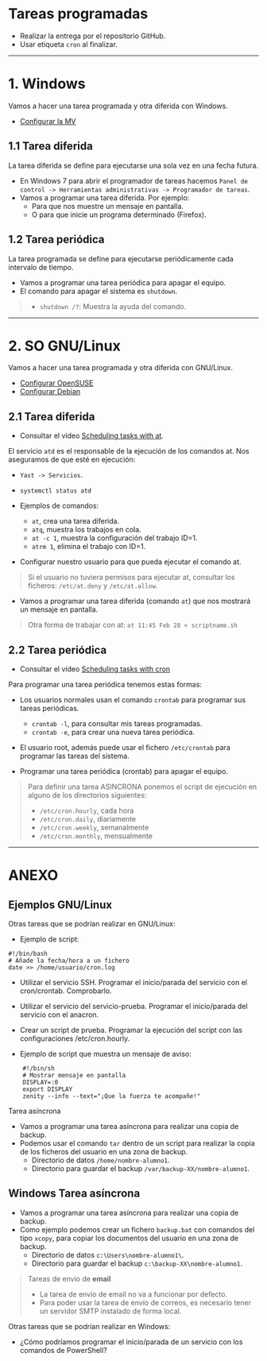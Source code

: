

# Tareas programadas

* Realizar la entrega por el repositorio GitHub.
* Usar etiqueta `cron` al finalizar.

---

# 1. Windows

Vamos a hacer una tarea programada y otra diferida con Windows.

* [Configurar la MV](../../global/configuracion/windows.md)

## 1.1 Tarea diferida

La tarea diferida se define para ejecutarse una sola vez en una fecha futura.
* En Windows 7 para abrir el programador de tareas hacemos
`Panel de control -> Herramientas administrativas -> Programador de tareas`.
* Vamos a programar una tarea diferida. Por ejemplo:    
    * Para que nos muestre un mensaje en pantalla.
    * O para que inicie un programa determinado (Firefox).

## 1.2 Tarea periódica

La tarea programada se define para ejecutarse periódicamente cada intervalo de tiempo.
* Vamos a programar una tarea periódica para apagar el equipo.
* El comando para apagar el sistema es `shutdown`.

> * `shutdown /?`: Muestra la ayuda del comando.

---

# 2. SO GNU/Linux

Vamos a hacer una tarea programada y otra diferida con GNU/Linux.

* [Configurar OpenSUSE](../../global/configuracion/opensuse.md)
* [Configurar Debian](../../global/configuracion/debian.md)

## 2.1 Tarea diferida

* Consultar el vídeo [Scheduling tasks with at](https://www.youtube.com/embed/cf-oUCobxiM?list=UUFFLP0dKesrKWccYscdAr9A).

El servicio `atd` es el responsable de la ejecución de los comandos at. Nos aseguramos de que esté en ejecución:
* `Yast -> Servicios`.
* `systemctl status atd`    

* Ejemplos de comandos:
    * `at`, crea una tarea diferida.
    * `atq`, muestra los trabajos en cola.
    * `at -c 1`, muestra la configuración del trabajo ID=1.
    * `atrm 1`, elimina el trabajo con ID=1.

* Configurar nuestro usuario para que pueda ejecutar el comando at.

> Si el usuario no tuviera permisos para ejecutar at, consultar los ficheros: `/etc/at.deny` y `/etc/at.allow`.
>

* Vamos a programar una tarea diferida (comando `at`) que nos mostrará un mensaje en pantalla.

> Otra forma de trabajar con at: `at 11:45 Feb 28 < scriptname.sh`

## 2.2 Tarea periódica

* Consultar el vídeo [Scheduling tasks with cron](https://www.youtube.com/embed/yBkJQKinZKY)

Para programar una tarea periódica tenemos estas formas:
* Los usuarios normales usan el comando `crontab`  para programar sus tareas periódicas.
    * `crontab -l`, para consultar mis tareas programadas.
    * `crontab -e`, para crear una nueva tarea periódica.
* El usuario root, además puede usar el fichero `/etc/crontab` para programar las tareas del sistema.

* Programar una tarea periódica (crontab) para apagar el equipo.

> Para definir una tarea ASINCRONA ponemos el script de ejecución en alguno
de los directorios siguientes:
> * `/etc/cron.hourly`, cada hora
> * `/etc/cron.daily`, diariamente
> * `/etc/cron.weekly`, semanalmente
> * `/etc/cron.monthly`, mensualmente

---

# ANEXO

## Ejemplos GNU/Linux
Otras tareas que se podrían realizar en GNU/Linux:
* Ejemplo de script:
```
#!/bin/bash
# Añade la fecha/hora a un fichero
date >> /home/usuario/cron.log
```
* Utilizar el servicio SSH. Programar el inicio/parada del servicio con el cron/crontab. Comprobarlo.
* Utilizar el servicio del servicio-prueba. Programar el inicio/parada del servicio con el anacron.
* Crear un script de prueba. Programar la ejecución del script con las configuraciones /etc/cron.hourly.

* Ejemplo de script que muestra un mensaje de aviso:

```
    #!/bin/sh
    # Mostrar mensaje en pantalla
    DISPLAY=:0
    export DISPLAY
    zenity --info --text="¡Que la fuerza te acompañe!"
```

Tarea asíncrona

* Vamos a programar una tarea asíncrona para realizar una copia de backup.
* Podemos usar el comando `tar` dentro de un script para realizar la
copia de los ficheros del usuario en una zona de backup.
    * Directorio de datos `/home/nombre-alumno1`.
    * Directorio para guardar el backup `/var/backup-XX/nombre-alumno1`.

## Windows  Tarea asíncrona

* Vamos a programar una tarea asíncrona para realizar una copia de backup.
* Como ejemplo podemos crear un fichero `backup.bat` con comandos del tipo `xcopy`,
para copiar los documentos del usuario en una zona de backup.
    * Directorio de datos `c:\Users\nombre-alumno1\`.
    * Directorio para guardar el backup `c:\backup-XX\nombre-alumno1`.

> Tareas de envío de **email**
> * La tarea de envío de email no va a funcionar por defecto.
> * Para poder usar la tarea de envío de correos, es necesario tener un servidor SMTP instalado de forma local.

Otras tareas que se podrían realizar en Windows:
* ¿Cómo podríamos programar el inicio/parada de un servicio con los comandos de PowerShell?
